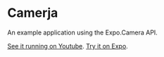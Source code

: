 # Camerja

An example application using the Expo.Camera API.

[See it running on Youtube](https://www.youtube.com/watch?v=M_2GW7eMiYE).
[Try it on Expo](https://expo.io/@community/camerja).
